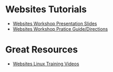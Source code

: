 # Websites Tutorials

- [Websites Workshop Presentation Slides](https://github.com/uwmadisonieee/Tutorials/blob/master/Websites/Websites_Presentation.pdf)
- [Websites Workshop Pratice Guide/Directions](https://github.com/uwmadisonieee/Tutorials/blob/master/Websites/Workshop_Guide.md)

# Great Resources
- [Websites Linux Training Videos](https://www.lynda.com/)

